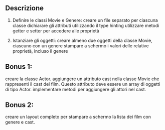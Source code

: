 ## Descrizione

1. Definire le classi Movie e Genere:
 creare un file separato per ciascuna classe
 dichiarare gli attributi utilizzando il type hinting
 utilizzare metodi getter e setter per accedere alle proprietà

2. Istanziare gli oggetti:
creare almeno due oggetti della classe Movie, ciascuno con un genere
stampare a schermo i valori delle relative proprietà, incluso il genere

## Bonus 1:
creare la classe Actor.
aggiungere un attributo cast nella classe Movie che rappresenti il cast del film. Questo attributo deve essere un array di oggetti di tipo Actor.
implementare metodi per aggiungere gli attori nel cast.

## Bonus 2:
creare un layout completo per stampare a schermo la lista dei film con genere e cast.